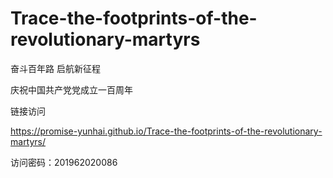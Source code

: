 # Trace-the-footprints-of-the-revolutionary-martyrs

奋斗百年路           启航新征程

庆祝中国共产党党成立一百周年

链接访问

https://promise-yunhai.github.io/Trace-the-footprints-of-the-revolutionary-martyrs/

访问密码：201962020086
